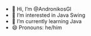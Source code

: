 - 👋 Hi, I’m @AndronikosGl
- 👀 I’m interested in Java Swing
- 🌱 I’m currently learning Java
- 😄 Pronouns: he/him
<!---
AndronikosGl/AndronikosGl is a ✨ special ✨ repository because its `README.md` (this file) appears on your GitHub profile.
You can click the Preview link to take a look at your changes.
--->
